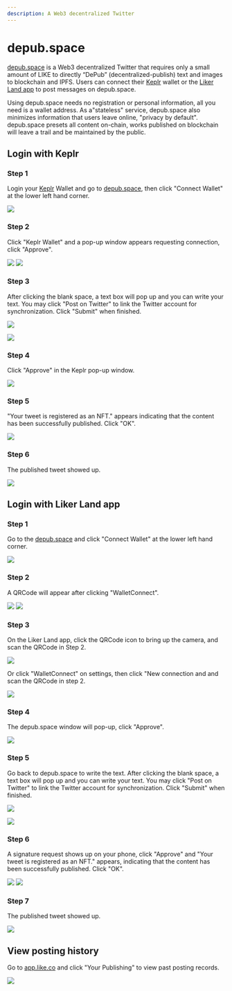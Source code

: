 ```yaml
---
description: A Web3 decentralized Twitter
---
```


# depub.space

[depub.space](https://depub.space/) is a Web3 decentralized Twitter that requires only a small amount of LIKE to directly “DePub” (decentralized-publish) text and images to blockchain and IPFS. Users can connect their [Keplr](../wallet/keplr.md) wallet or the [Liker Land app](../../user-guide/liker-id/register/) to post messages on depub.space.

Using depub.space needs no registration or personal information, all you need is a wallet address. As a"stateless" service, depub.space also minimizes information that users leave online, "privacy by default". depub.space presets all content on-chain, works published on blockchain will leave a trail and be maintained by the public.

## Login with Keplr

### Step 1

Login your [Keplr](../wallet/keplr.md) Wallet and go to [depub.space](https://depub.space/), then click "Connect Wallet" at the lower left hand corner.

![](<../../.gitbook/assets/depub.space 1.png>)

### Step 2

Click "Keplr Wallet" and a pop-up window appears requesting connection, click "Approve".

![](<../../.gitbook/assets/depub.SPACE 02.png>) ![](<../../.gitbook/assets/depub.SPACE 3-K.png>)

### Step 3

After clicking the blank space, a text box will pop up and you can write your text. You may click "Post on Twitter" to link the Twitter account for synchronization. Click "Submit" when finished.

![](<../../.gitbook/assets/depub.space 3.png>)

![](<../../.gitbook/assets/depub.space 4.png>)

### Step 4

Click "Approve" in the Keplr pop-up window.

![](<../../.gitbook/assets/depub.space 5.png>)

### Step 5

"Your tweet is registered as an NFT." appears indicating that the content has been successfully published. Click "OK".

![](<../../.gitbook/assets/depub.space 6.png>)

### Step 6

The published tweet showed up.

![](<../../.gitbook/assets/depub.space 7.png>)

## Login with Liker Land app

### Step 1

Go to the [depub.space](https://depub.space/) and click "Connect Wallet" at the lower left hand corner.

![](<../../.gitbook/assets/depub.space 1.png>)

### Step 2

A QRCode will appear after clicking "WalletConnect".

![](<../../.gitbook/assets/depub.SPACE 02.png>) ![](<../../.gitbook/assets/depub.SPACE 3.png>)

### Step 3

On the Liker Land app, click the QRCode icon to bring up the camera, and scan the QRCode in Step 2.

![](<../../.gitbook/assets/depub.SPACE 4-en.png>)

Or click "WalletConnect" on settings, then click "New connection and and scan the QRCode in step 2.

![](<../../.gitbook/assets/depub.space wc 5-en.png>)

### Step 4

The depub.space window will pop-up, click "Approve".

![](<../../.gitbook/assets/depub.space wc 6-en.png>)

### Step 5

Go back to depub.space to write the text. After clicking the blank space, a text box will pop up and you can write your text. You may  click "Post on Twitter" to link the Twitter account for synchronization. Click "Submit" when finished.

![](<../../.gitbook/assets/depub.space wc 7.png>)

![](<../../.gitbook/assets/depub.space 4.png>)

### Step 6

A signature request shows up on your phone, click "Approve" and "Your tweet is registered as an NFT." appears, indicating that the content has been successfully published. Click "OK".

![](<../../.gitbook/assets/depub.space wc 8-en.png>) ![](<../../.gitbook/assets/depub.space 6.png>)

### Step 7

The published tweet showed up.

![](<../../.gitbook/assets/depub.space wc 9.png>)

## View posting history

Go to [app.like.co](https://app.like.co/) and click "Your Publishing" to view past posting records.

![](<../../.gitbook/assets/depub.space wc 10.png>)
